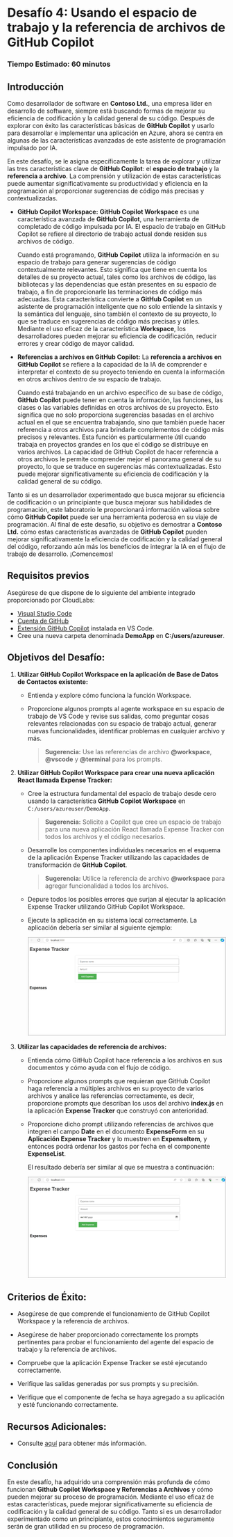 # Desafío 4: Usando el espacio de trabajo y la referencia de archivos de GitHub Copilot

### Tiempo Estimado: 60 minutos

## Introducción

Como desarrollador de software en **Contoso Ltd.**, una empresa líder en desarrollo de software, siempre está buscando formas de mejorar su eficiencia de codificación y la calidad general de su código. Después de explorar con éxito las características básicas de **GitHub Copilot** y usarlo para desarrollar e implementar una aplicación en Azure, ahora se centra en algunas de las características avanzadas de este asistente de programación impulsado por IA.

En este desafío, se le asigna específicamente la tarea de explorar y utilizar las tres características clave de **GitHub Copilot**: el **espacio de trabajo** y la **referencia a archivo**. La comprensión y utilización de estas características puede aumentar significativamente su productividad y eficiencia en la programación al proporcionar sugerencias de código más precisas y contextualizadas.

- **GitHub Copilot Workspace:** **GitHub Copilot Workspace** es una característica avanzada de **GitHub Copilot**, una herramienta de completado de código impulsada por IA. El espacio de trabajo en GitHub Copilot se refiere al directorio de trabajo actual donde residen sus archivos de código.

   Cuando está programando, **GitHub Copilot** utiliza la información en su espacio de trabajo para generar sugerencias de código contextualmente relevantes. Esto significa que tiene en cuenta los detalles de su proyecto actual, tales como los archivos de código, las bibliotecas y las dependencias que están presentes en su espacio de trabajo, a fin de proporcionarle las terminaciones de código más adecuadas. Esta característica convierte a **GitHub Copilot** en un asistente de programación inteligente que no solo entiende la sintaxis y la semántica del lenguaje, sino también el contexto de su proyecto, lo que se traduce en sugerencias de código más precisas y útiles.
   Mediante el uso eficaz de la característica **Workspace**, los desarrolladores pueden mejorar su eficiencia de codificación, reducir errores y crear código de mayor calidad.

- **Referencias a archivos en GitHub Copilot:** La **referencia a archivos en GitHub Copilot** se refiere a la capacidad de la IA de comprender e interpretar el contexto de su proyecto teniendo en cuenta la información en otros archivos dentro de su espacio de trabajo.

   Cuando está trabajando en un archivo específico de su base de código, **GitHub Copilot** puede tener en cuenta la información, las funciones, las clases o las variables definidas en otros archivos de su proyecto. Esto significa que no solo proporciona sugerencias basadas en el archivo actual en el que se encuentra trabajando, sino que también puede hacer referencia a otros archivos para brindarle complementos de código más precisos y relevantes. Esta función es particularmente útil cuando trabaja en proyectos grandes en los que el código se distribuye en varios archivos. La capacidad de GitHub Copilot de hacer referencia a otros archivos le permite comprender mejor el panorama general de su proyecto, lo que se traduce en sugerencias más contextualizadas. Esto puede mejorar significativamente su eficiencia de codificación y la calidad general de su código.

Tanto si es un desarrollador experimentado que busca mejorar su eficiencia de codificación o un principiante que busca mejorar sus habilidades de programación, este laboratorio le proporcionará información valiosa sobre cómo **GitHub Copilot** puede ser una herramienta poderosa en su viaje de programación. Al final de este desafío, su objetivo es demostrar a **Contoso Ltd.** cómo estas características avanzadas de **GitHub Copilot** pueden mejorar significativamente la eficiencia de codificación y la calidad general del código, reforzando aún más los beneficios de integrar la IA en el flujo de trabajo de desarrollo. ¡Comencemos!

## Requisitos previos

Asegúrese de que dispone de lo siguiente del ambiente integrado proporcionado por CloudLabs:

- [Visual Studio Code](https://code.visualstudio.com/)
- [Cuenta de GitHub](https://github.com/)
- [Extensión GitHub Copilot](https://marketplace.visualstudio.com/items?itemName=GitHub.copilot) instalada en VS Code.
- Cree una nueva carpeta denominada **DemoApp** en **C:/users/azureuser**.

## Objetivos del Desafío:

1. **Utilizar GitHub Copilot Workspace en la aplicación de Base de Datos de Contactos existente:**

   - Entienda y explore cómo funciona la función Workspace.

   - Proporcione algunos prompts al agente workspace en su espacio de trabajo de VS Code y revise sus salidas, como preguntar cosas relevantes relacionadas con su espacio de trabajo actual, generar nuevas funcionalidades, identificar problemas en cualquier archivo y más.
     >**Sugerencia:** Use las referencias de archivo **@workspace**, **@vscode** y **@terminal** para los prompts.

2. **Utilizar GitHub Copilot Workspace para crear una nueva aplicación React llamada Expense Tracker:**

   - Cree la estructura fundamental del espacio de trabajo desde cero usando la característica **GitHub Copilot Workspace** en `C:/users/azureuser/DemoApp`.
     >**Sugerencia:** Solicite a Copilot que cree un espacio de trabajo para una nueva aplicación React llamada Expense Tracker con todos los archivos y el código necesarios.

   - Desarrolle los componentes individuales necesarios en el esquema de la aplicación Expense Tracker utilizando las capacidades de transformación de **GitHub Copilot**.
     >**Sugerencia:** Utilice la referencia de archivo **@workspace** para agregar funcionalidad a todos los archivos.

   - Depure todos los posibles errores que surjan al ejecutar la aplicación Expense Tracker utilizando GitHub Copilot Workspace.

   - Ejecute la aplicación en su sistema local correctamente. La aplicación debería ser similar al siguiente ejemplo:

      ![](../../media/app-working.png)

   <validation step="76e12adb-fdce-4aea-a013-b0f721a72995" />

   <validation step="2458065d-db29-4909-a6a8-6be48c96d04b" />

3. **Utilizar las capacidades de referencia de archivos:**

   - Entienda cómo GitHub Copilot hace referencia a los archivos en sus documentos y cómo ayuda con el flujo de código.

   - Proporcione algunos prompts que requieran que GitHub Copilot haga referencia a múltiples archivos en su proyecto de varios archivos y analice las referencias correctamente, es decir, proporcione prompts que describan los usos del archivo **index.js** en la aplicación **Expense Tracker** que construyó con anterioridad.

   - Proporcione dicho prompt utilizando referencias de archivos que integren el campo **Date** en el documento **ExpenseForm** en su **Aplicación Expense Tracker** y lo muestren en **ExpenseItem**, y entonces podrá ordenar los gastos por fecha en el componente **ExpenseList**.

      El resultado debería ser similar al que se muestra a continuación:

      ![](../../media/app-working-date.png)

## Criterios de Éxito:

- Asegúrese de que comprende el funcionamiento de GitHub Copilot Workspace y la referencia de archivos.

- Asegúrese de haber proporcionado correctamente los prompts pertinentes para probar el funcionamiento del agente del espacio de trabajo y la referencia de archivos.

- Compruebe que la aplicación Expense Tracker se esté ejecutando correctamente.

- Verifique las salidas generadas por sus prompts y su precisión.

- Verifique que el componente de fecha se haya agregado a su aplicación y esté funcionando correctamente.

## Recursos Adicionales:

- Consulte [aquí](https://githubnext.com/projects/copilot-workspace/) para obtener más información.

## Conclusión

En este desafío, ha adquirido una comprensión más profunda de cómo funcionan **Github Copilot Workspace y Referencias a Archivos** y cómo pueden mejorar su proceso de programación. Mediante el uso eficaz de estas características, puede mejorar significativamente su eficiencia de codificación y la calidad general de su código. Tanto si es un desarrollador experimentado como un principiante, estos conocimientos seguramente serán de gran utilidad en su proceso de programación.
